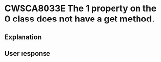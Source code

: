# CWSCA8033E The 1 property on the 0 class does not have a get method.

## Explanation

## User response